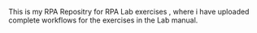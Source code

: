 This is my RPA Repositry for RPA Lab exercises , where i have uploaded complete workflows for the exercises in the Lab manual.
